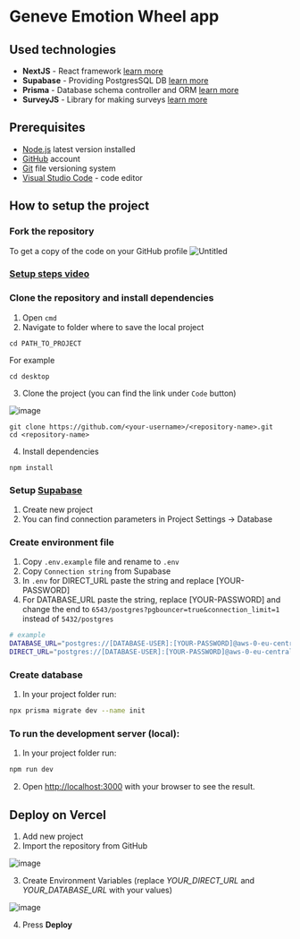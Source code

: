 # Geneve Emotion Wheel app

## Used technologies

- **NextJS** - React framework [learn more](https://nextjs.org/)
- **Supabase** - Providing PostgresSQL DB [learn more](https://supabase.com/)
- **Prisma** - Database schema controller and ORM [learn more](https://prisma.io/)
- **SurveyJS** - Library for making surveys [learn more](https://surveyjs.io/)

## Prerequisites

- [Node.js](https://nodejs.org) latest version installed
- [GitHub](https://github.com/) account
- [Git](https://git-scm.com/download/win) file versioning system
- [Visual Studio Code](https://code.visualstudio.com/) - code editor

## How to setup the project

### Fork the repository
To get a copy of the code on your GitHub profile
![Untitled](https://github.com/noohv/gew/assets/56311522/48558ce7-9576-45db-ba56-97fa66cc1551)


### [Setup steps video](https://www.youtube.com/watch?v=ZAuNe9L3W7Y)

### Clone the repository and install dependencies

1. Open `cmd`
2. Navigate to folder where to save the local project
```
cd PATH_TO_PROJECT
```
  For example
```
cd desktop
```

3. Clone the project (you can find the link under `Code` button)

![image](https://github.com/noohv/gew/assets/56311522/8a174bf0-138c-4545-960a-3cd18a92ccd1)

```
git clone https://github.com/<your-username>/<repository-name>.git
cd <repository-name>
```

4. Install dependencies
```
npm install
```

### Setup [Supabase](https://supabase.com/)
1. Create new project
2. You can find connection parameters in Project Settings -> Database

### Create environment file
1. Copy `.env.example` file and rename to `.env`
2. Copy `Connection string` from Supabase
3. In `.env` for DIRECT_URL paste the string and replace [YOUR-PASSWORD]
4. For DATABASE_URL paste the string, replace [YOUR-PASSWORD] and change the end to `6543/postgres?pgbouncer=true&connection_limit=1` instead of `5432/postgres`

```bash
# example
DATABASE_URL="postgres://[DATABASE-USER]:[YOUR-PASSWORD]@aws-0-eu-central-1.pooler.supabase.com:6543/postgres?pgbouncer=true&connection_limit=1"
DIRECT_URL="postgres://[DATABASE-USER]:[YOUR-PASSWORD]@aws-0-eu-central-1.pooler.supabase.com:5432/postgres"
```

### Create database

1. In your project folder run:
```bash
npx prisma migrate dev --name init
```


### To run the development server (local):
1. In your project folder run:
```bash
npm run dev
```

2. Open [http://localhost:3000](http://localhost:3000) with your browser to see the result.

## Deploy on Vercel
1. Add new project
2. Import the repository from GitHub

![image](https://github.com/noohv/gew/assets/56311522/d9b1bdc8-6810-4d89-9489-b4e3fd59c6c2)

3. Create Environment Variables (replace _YOUR_DIRECT_URL_ and _YOUR_DATABASE_URL_ with your values)

![image](https://github.com/noohv/gew/assets/56311522/963ea3bf-c597-45eb-96b4-bb6c18bdfaed)

4. Press **Deploy**
